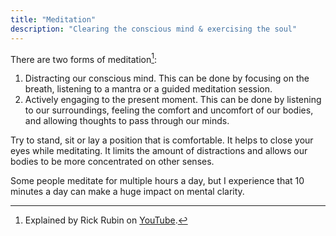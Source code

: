 ```yaml
---
title: "Meditation"
description: "Clearing the conscious mind & exercising the soul"
---
```


There are two forms of meditation[^1]:

1. Distracting our conscious mind.
   This can be done by focusing on the breath,
   listening to a mantra or a guided meditation session.
2. Actively engaging to the present moment.
   This can be done by listening to our surroundings,
   feeling the comfort and uncomfort of our bodies,
   and allowing thoughts to pass through our minds.

Try to stand, sit or lay a position that is comfortable.
It helps to close your eyes while meditating.
It limits the amount of distractions and allows
our bodies to be more concentrated on other senses.

Some people meditate for multiple hours a day,
but I experience that 10 minutes a day can
make a huge impact on mental clarity.

[^1]: Explained by Rick Rubin on [YouTube](https://www.youtube.com/watch?v=lHUQKzIqpr8).
